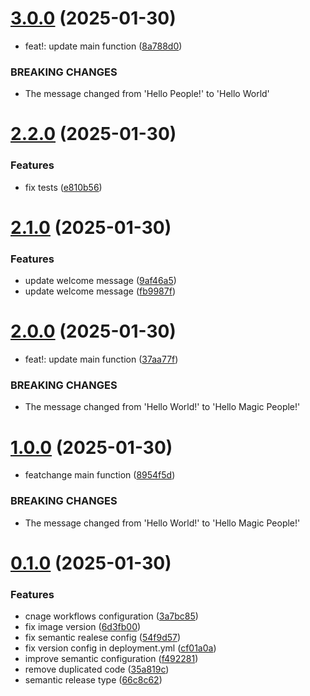 # [3.0.0](https://github.com/granchetti/hello-world-service/compare/v2.2.0...v3.0.0) (2025-01-30)


* feat!: update main function ([8a788d0](https://github.com/granchetti/hello-world-service/commit/8a788d0cfd59d32e21c38aa5c83bce11eeba9a1e))


### BREAKING CHANGES

* The message changed from 'Hello People!' to 'Hello World'

# [2.2.0](https://github.com/granchetti/hello-world-service/compare/v2.1.0...v2.2.0) (2025-01-30)


### Features

* fix tests ([e810b56](https://github.com/granchetti/hello-world-service/commit/e810b56f5d4d5763b5b597c95f46e7265140cd46))

# [2.1.0](https://github.com/granchetti/hello-world-service/compare/v2.0.0...v2.1.0) (2025-01-30)


### Features

* update welcome message ([9af46a5](https://github.com/granchetti/hello-world-service/commit/9af46a5199cc965d86bda7c89211e12834ac0463))
* update welcome message ([fb9987f](https://github.com/granchetti/hello-world-service/commit/fb9987fba3e1ed5d9f7031ee354b822a7832df91))

# [2.0.0](https://github.com/granchetti/hello-world-service/compare/v1.0.0...v2.0.0) (2025-01-30)


* feat!: update main function ([37aa77f](https://github.com/granchetti/hello-world-service/commit/37aa77f59f5e38ba717cb00623d1ebff9f308843))


### BREAKING CHANGES

* The message changed from 'Hello World!' to 'Hello Magic People!'

# [1.0.0](https://github.com/granchetti/hello-world-service/compare/v0.1.0...v1.0.0) (2025-01-30)


* featchange main function ([8954f5d](https://github.com/granchetti/hello-world-service/commit/8954f5d762d2ffbe7cf84536e10f827fc301a73b))


### BREAKING CHANGES

* The message changed from 'Hello World!' to 'Hello Magic People!'

# [0.1.0](https://github.com/granchetti/hello-world-service/compare/v0.0.0...v0.1.0) (2025-01-30)


### Features

* cnage workflows configuration ([3a7bc85](https://github.com/granchetti/hello-world-service/commit/3a7bc85c6dd4a055c9a37cae052439806ec1259c))
* fix image version ([6d3fb00](https://github.com/granchetti/hello-world-service/commit/6d3fb0047a249185c3800cabdcc1a89fb49ea72d))
* fix semantic realese config ([54f9d57](https://github.com/granchetti/hello-world-service/commit/54f9d57169304eff3c68e4518facd3c9ded3b776))
* fix version config in deployment.yml ([cf01a0a](https://github.com/granchetti/hello-world-service/commit/cf01a0aa2d9ebfa1d23fafbf7e70ff3547d19c9d))
* improve semantic configuration ([f492281](https://github.com/granchetti/hello-world-service/commit/f492281e2eaf1962448fb6b096ee62c43d80eaee))
* remove duplicated code ([35a819c](https://github.com/granchetti/hello-world-service/commit/35a819ca7692b9303853a1469ab6da498dab1538))
* semantic release type ([66c8c62](https://github.com/granchetti/hello-world-service/commit/66c8c62c297f65a0e56f2391378dcad5f2434ef9))
